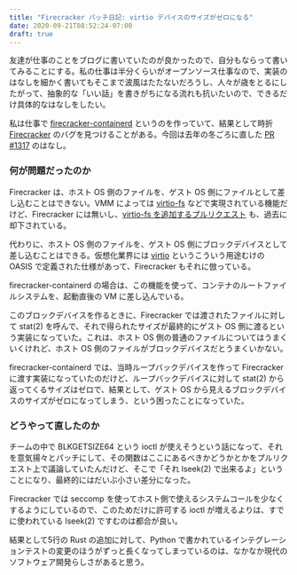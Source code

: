 ```yaml
---
title: "Firecracker パッチ日記: virtio デバイスのサイズがゼロになる"
date: 2020-09-21T08:52:24-07:00
draft: true
---
```

友達が仕事のことをブログに書いていたのが良かったので、自分もならって書いてみることにする。私の仕事は半分くらいがオープンソース仕事なので、実装のはなしを細かく書いてもそこまで波風はたたないだろうし、人々が歳をとるにしたがって、抽象的な「いい話」を書きがちになる流れも抗いたいので、できるだけ具体的なはなしをしたい。

私は仕事で [firecracker-containerd](https://github.com/firecracker-microvm/firecracker-containerd/) というのを作っていて、結果として時折 [Firecracker](https://firecracker-microvm.github.io/) のバグを見つけることがある。今回は去年の冬ごろに直した [PR #1317](https://github.com/firecracker-microvm/firecracker/pull/1371) のはなし。

### 何が問題だったのか

Firecracker は、ホスト OS 側のファイルを、ゲスト OS 側にファイルとして差し込むことはできない。VMM によっては [virtio-fs](https://virtio-fs.gitlab.io/
) などで実現されている機能だけど、Firecracker には無いし、[virtio-fs を追加するプルリクエスト](https://github.com/firecracker-microvm/firecracker/pull/1351) も、過去に却下されている。

代わりに、ホスト OS 側のファイルを、ゲスト OS 側にブロックデバイスとして差し込むことはできる。仮想化業界には [virtio](https://docs.oasis-open.org/virtio/virtio/v1.1/virtio-v1.1.html) というこういう用途むけの OASIS で定義された仕様があって、Firecracker もそれに倣っている。

firecracker-containerd の場合は、この機能を使って、コンテナのルートファイルシステムを、起動直後の VM に差し込んでいる。

このブロックデバイスを作るときに、Firecracker では渡されたファイルに対して stat(2) を呼んで、それで得られたサイズが最終的にゲスト OS 側に渡るという実装になっていた。これは、ホスト OS 側の普通のファイルについてはうまくいくけれど、ホスト OS 側のファイルがブロックデバイスだとうまくいかない。

firecracker-containerd では、当時ループバックデバイスを作って Firecracker に渡す実装になっていたのだけど、ループバックデバイスに対して stat(2) から返ってくるサイズはゼロで、結果として、ゲスト OS から見えるブロックデバイスのサイズがゼロになってしまう、という困ったことになっていた。

### どうやって直したのか

チームの中で BLKGETSIZE64 という ioctl が使えそうという話になって、それを意気揚々とパッチにして、その関数はここにあるべきかどうかとかをプルリクエスト上で議論していたんだけど、そこで「それ lseek(2) で出来るよ」ということになり、最終的にはだいぶ小さい差分になった。

Firecracker では seccomp を使ってホスト側で使えるシステムコールを少なくするようにしているので、このためだけに許可する ioctl が増えるよりは、すでに使われている lseek(2) ですむのは都合が良い。

結果として5行の Rust の追加に対して、Python で書かれているインテグレーションテストの変更のほうがずっと長くなってしまっているのは、なかなか現代のソフトウェア開発らしさがあると思う。
